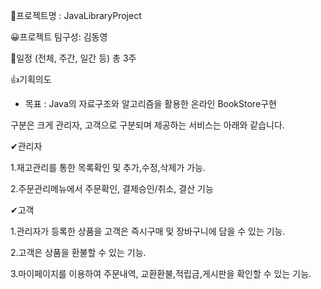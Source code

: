 📁프로젝트명 : JavaLibraryProject

😀프로젝트 팀구성: 김동영
 
 📆일정 (전체, 주간, 일간 등)
    총 3주

👍기획의도

   - 목표 : Java의 자료구조와 알고리즘을 활용한 온라인 BookStore구현
  
  구분은 크게 관리자, 고객으로 구분되며 제공하는 서비스는 아래와 같습니다.  
  
  ✔관리자
  
  1.재고관리를 통한 목록확인 및 추가,수정,삭제가 가능.
  
  2.주문관리메뉴에서 주문확인, 결제승인/취소, 결산 기능
  
  ✔고객
  
  1.관리자가 등록한 상품을 고객은 즉시구매 및 장바구니에 담을 수 있는 기능.
  
  2.고객은 상품을 환불할 수 있는 기능.
  
  3.마이페이지를 이용하여 주문내역, 교환환불,적립금,게시판을 확인할 수 있는 기능.
